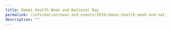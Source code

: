 ```yaml
---
title: Damai Health Week and National Day
permalink: /information/news-and-events/2019/damai-health-week-and-national-day/
description: ""
---
```

